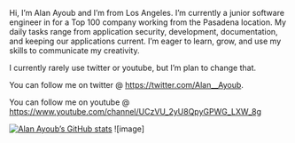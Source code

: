 

Hi, I’m Alan Ayoub and I’m from Los Angeles. I’m currently a junior software engineer in for a Top 100 company working from the Pasadena location. My daily tasks range from application security, development, documentation, and keeping our applications current. I’m eager to learn, grow, and use my skills to communicate my creativity.

I currently rarely use twitter or youtube, but I’m plan to change that.

You can follow me on twitter @
https://twitter.com/Alan__Ayoub. 

You can follow me on youtube @ 
https://www.youtube.com/channel/UCzVU_2yU8QpyGPWG_LXW_8g

[![Alan Ayoub’s GitHub stats](https://github-readme-stats.vercel.app/api?username=AlAyoub)](https://github.com/anuraghazra/github-readme-stats)
![image]

